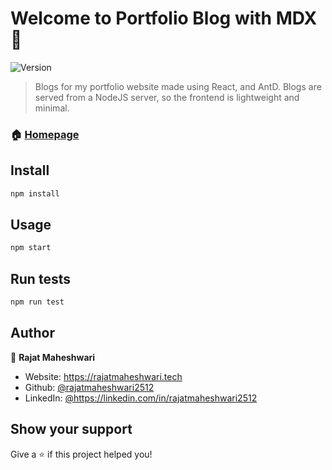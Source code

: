 # Welcome to Portfolio Blog with MDX 👋

![Version](https://img.shields.io/badge/version-1.0.0-blue.svg?cacheSeconds=2592000)

> Blogs for my portfolio website made using React, and AntD. Blogs are served from a NodeJS server, so the frontend is lightweight and minimal.

### 🏠 [Homepage](https://blogs.rajatmaheshwari.tech)

## Install

```sh
npm install
```

## Usage

```sh
npm start
```

## Run tests

```sh
npm run test
```

## Author

👤 **Rajat Maheshwari**

- Website: https://rajatmaheshwari.tech
- Github: [@rajatmaheshwari2512](https://github.com/rajatmaheshwari2512)
- LinkedIn: [@https:\/\/linkedin.com\/in\/rajatmaheshwari2512](https://linkedin.com/in/https://linkedin.com/in/rajatmaheshwari2512)

## Show your support

Give a ⭐️ if this project helped you!
